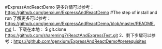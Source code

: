 #ExpressAndReactDemo
    更多详情可以参考：https://github.com/genxium/ExpressAndReactDemo
#The step of install and run
    了解更多可以参考：https://github.com/genxium/ExpressAndReactDemo/blob/master/README.md
    1、下载在本地： $ git.clone https://github.com/shareming7/ReactAndExpressTest.git 
    2、剩下步驟可以参考：https://github.com/genxium/ExpressAndReactDemo#prerequisites 
